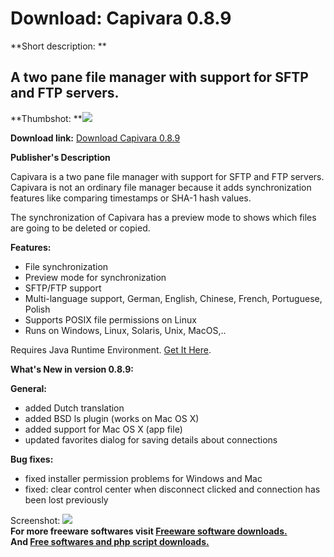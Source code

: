 # Download: Capivara 0.8.9

**Short description: **

## A two pane file manager with support for SFTP and FTP servers.

  
**Thumbshot: **![](http://www.freewarefiles.com/screenshot/capivara_md.gif)   
  
**Download link:** [Download Capivara 0.8.9](http://freesoftwares.boysofts.com/Capivara_program_22796.html)  
  

**Publisher's Description**  
  

Capivara is a two pane file manager with support for SFTP and FTP servers.
Capivara is not an ordinary file manager because it adds synchronization
features like comparing timestamps or SHA-1 hash values.

The synchronization of Capivara has a preview mode to shows which files are
going to be deleted or copied.

**Features:**

  * File synchronization 
  * Preview mode for synchronization 
  * SFTP/FTP support 
  * Multi-language support, German, English, Chinese, French, Portuguese, Polish 
  * Supports POSIX file permissions on Linux 
  * Runs on Windows, Linux, Solaris, Unix, MacOS,.. 

Requires Java Runtime Environment. [Get It
Here](http://www.java.com/en/download/manual.jsp).

**What's New in version 0.8.9:**

**General:**

  * added Dutch translation 
  * added BSD ls plugin (works on Mac OS X) 
  * added support for Mac OS X (app file) 
  * updated favorites dialog for saving details about connections 

**Bug fixes:**

  * fixed installer permission problems for Windows and Mac 
  * fixed: clear control center when disconnect clicked and connection has been lost previously 

  
  
Screenshot: ![](http://www.freewarefiles.com/screenshot/capivara.gif)  
**For more freeware softwares visit [Freeware software downloads.](http://freesoftwares.boysofts.com/)**   
**And [Free softwares and php script downloads.](http://www.boysofts.com/)**

